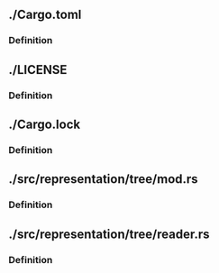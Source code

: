 ## ./Cargo.toml
### Definition


## ./LICENSE
### Definition


## ./Cargo.lock
### Definition


## ./src/representation/tree/mod.rs
### Definition


## ./src/representation/tree/reader.rs
### Definition
